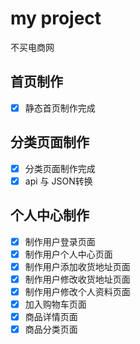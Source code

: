 # my project
不买电商网
## 首页制作
- [x] 静态首页制作完成
## 分类页面制作
- [x] 分类页面制作完成
- [x] api 与 JSON转换
## 个人中心制作
- [x] 制作用户登录页面
- [x] 制作用户个人中心页面
- [x] 制作用户添加收货地址页面
- [x] 制作用户修改收货地址页面
- [x] 制作用户修改个人资料页面
- [x] 加入购物车页面
- [x] 商品详情页面
- [x] 商品分类页面

